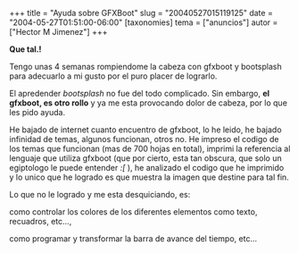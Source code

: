 +++
title = "Ayuda sobre GFXBoot"
slug = "20040527015119125"
date = "2004-05-27T01:51:00-06:00"
[taxonomies]
tema = ["anuncios"]
autor = ["Hector M Jimenez"]
+++

**Que tal.!**

Tengo unas 4 semanas rompiendome la cabeza con gfxboot y bootsplash para
adecuarlo a mi gusto por el puro placer de lograrlo.

<!-- more -->
El apredender *bootsplash* no fue del todo complicado. Sin embargo, **el
gfxboot, es otro rollo** y ya me esta provocando dolor de cabeza, por lo
que les pido ayuda.

He bajado de internet cuanto encuentro de gfxboot, lo he leido, he
bajado infinidad de temas, algunos funcionan, otros no. He impreso el
codigo de los temas que funcionan (mas de 700 hojas en total), imprimi
la referencia al lenguaje que utiliza gfxboot (que por cierto, esta tan
obscura, que solo un egiptologo le puede entender *:\[* ), he analizado
el codigo que he imprimido y lo unico que he logrado es que muestra la
imagen que destine para tal fin.

Lo que no le logrado y me esta desquiciando, es:

como controlar los colores de los diferentes elementos como texto,
recuadros, etc...,

como programar y transformar la barra de avance del tiempo, etc...
